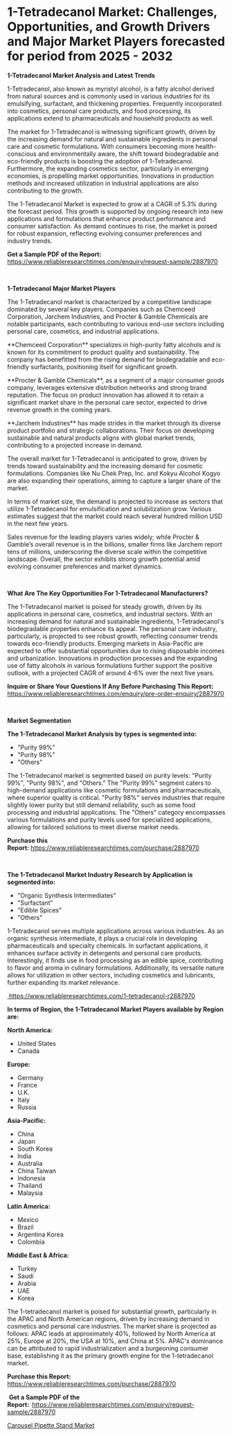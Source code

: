 <p><h1>1-Tetradecanol Market: Challenges, Opportunities, and Growth Drivers and Major Market Players forecasted for period from 2025 - 2032</h1></p><p><strong>1-Tetradecanol Market Analysis and Latest Trends</strong></p>
<p><p>1-Tetradecanol, also known as myristyl alcohol, is a fatty alcohol derived from natural sources and is commonly used in various industries for its emulsifying, surfactant, and thickening properties. Frequently incorporated into cosmetics, personal care products, and food processing, its applications extend to pharmaceuticals and household products as well.</p><p>The market for 1-Tetradecanol is witnessing significant growth, driven by the increasing demand for natural and sustainable ingredients in personal care and cosmetic formulations. With consumers becoming more health-conscious and environmentally aware, the shift toward biodegradable and eco-friendly products is boosting the adoption of 1-Tetradecanol. Furthermore, the expanding cosmetics sector, particularly in emerging economies, is propelling market opportunities. Innovations in production methods and increased utilization in industrial applications are also contributing to the growth.</p><p>The 1-Tetradecanol Market is expected to grow at a CAGR of 5.3% during the forecast period. This growth is supported by ongoing research into new applications and formulations that enhance product performance and consumer satisfaction. As demand continues to rise, the market is poised for robust expansion, reflecting evolving consumer preferences and industry trends.</p></p>
<p><strong>Get a Sample PDF of the Report:&nbsp;</strong> <a href="https://www.reliableresearchtimes.com/enquiry/request-sample/2887970?utm_campaign=3311&utm_medium=2&utm_source=Github&utm_content=ia&utm_term=14032025&utm_id=1-tetradecanol">https://www.reliableresearchtimes.com/enquiry/request-sample/2887970</a></p>
<p>&nbsp;</p>
<p><strong>1-Tetradecanol Major Market Players</strong></p>
<p><p>The 1-Tetradecanol market is characterized by a competitive landscape dominated by several key players. Companies such as Chemceed Corporation, Jarchem Industries, and Procter & Gamble Chemicals are notable participants, each contributing to various end-use sectors including personal care, cosmetics, and industrial applications.</p><p>**Chemceed Corporation** specializes in high-purity fatty alcohols and is known for its commitment to product quality and sustainability. The company has benefitted from the rising demand for biodegradable and eco-friendly surfactants, positioning itself for significant growth.</p><p>**Procter & Gamble Chemicals**, as a segment of a major consumer goods company, leverages extensive distribution networks and strong brand reputation. The focus on product innovation has allowed it to retain a significant market share in the personal care sector, expected to drive revenue growth in the coming years.</p><p>**Jarchem Industries** has made strides in the market through its diverse product portfolio and strategic collaborations. Their focus on developing sustainable and natural products aligns with global market trends, contributing to a projected increase in demand.</p><p>The overall market for 1-Tetradecanol is anticipated to grow, driven by trends toward sustainability and the increasing demand for cosmetic formulations. Companies like Nu Chek Prep, Inc. and Kokyu Alcohol Kogyo are also expanding their operations, aiming to capture a larger share of the market.</p><p>In terms of market size, the demand is projected to increase as sectors that utilize 1-Tetradecanol for emulsification and solubilization grow. Various estimates suggest that the market could reach several hundred million USD in the next few years.</p><p>Sales revenue for the leading players varies widely; while Procter & Gamble’s overall revenue is in the billions, smaller firms like Jarchem report tens of millions, underscoring the diverse scale within the competitive landscape. Overall, the sector exhibits strong growth potential amid evolving consumer preferences and market dynamics.</p></p>
<p>&nbsp;</p>
<p><strong>What Are The Key Opportunities For 1-Tetradecanol Manufacturers?</strong></p>
<p><p>The 1-Tetradecanol market is poised for steady growth, driven by its applications in personal care, cosmetics, and industrial sectors. With an increasing demand for natural and sustainable ingredients, 1-Tetradecanol's biodegradable properties enhance its appeal. The personal care industry, particularly, is projected to see robust growth, reflecting consumer trends towards eco-friendly products. Emerging markets in Asia-Pacific are expected to offer substantial opportunities due to rising disposable incomes and urbanization. Innovations in production processes and the expanding use of fatty alcohols in various formulations further support the positive outlook, with a projected CAGR of around 4-6% over the next five years.</p></p>
<p><strong>Inquire or Share Your Questions If Any Before Purchasing This Report:</strong> <a href="https://www.reliableresearchtimes.com/enquiry/pre-order-enquiry/2887970?utm_campaign=3311&utm_medium=2&utm_source=Github&utm_content=ia&utm_term=14032025&utm_id=1-tetradecanol">https://www.reliableresearchtimes.com/enquiry/pre-order-enquiry/2887970</a></p>
<p>&nbsp;</p>
<p><strong>Market Segmentation</strong></p>
<p><strong>The 1-Tetradecanol Market Analysis by types is segmented into:</strong></p>
<p><ul><li>"Purity 99%"</li><li>"Purity 98%"</li><li>"Others"</li></ul></p>
<p><p>The 1-Tetradecanol market is segmented based on purity levels: "Purity 99%", "Purity 98%", and "Others." The "Purity 99%" segment caters to high-demand applications like cosmetic formulations and pharmaceuticals, where superior quality is critical. "Purity 98%" serves industries that require slightly lower purity but still demand reliability, such as some food processing and industrial applications. The "Others" category encompasses various formulations and purity levels used for specialized applications, allowing for tailored solutions to meet diverse market needs.</p></p>
<p><strong>Purchase this Report:&nbsp;</strong><a href="https://www.reliableresearchtimes.com/purchase/2887970?utm_campaign=3311&utm_medium=2&utm_source=Github&utm_content=ia&utm_term=14032025&utm_id=1-tetradecanol">https://www.reliableresearchtimes.com/purchase/2887970</a></p>
<p>&nbsp;</p>
<p><strong>The 1-Tetradecanol Market Industry Research by Application is segmented into:</strong></p>
<p><ul><li>"Organic Synthesis Intermediates"</li><li>"Surfactant"</li><li>"Edible Spices"</li><li>"Others"</li></ul></p>
<p><p>1-Tetradecanol serves multiple applications across various industries. As an organic synthesis intermediate, it plays a crucial role in developing pharmaceuticals and specialty chemicals. In surfactant applications, it enhances surface activity in detergents and personal care products. Interestingly, it finds use in food processing as an edible spice, contributing to flavor and aroma in culinary formulations. Additionally, its versatile nature allows for utilization in other sectors, including cosmetics and lubricants, further expanding its market relevance.</p></p>
<p><a href="https://www.reliableresearchtimes.com/1-tetradecanol-r2887970?utm_campaign=3311&utm_medium=2&utm_source=Github&utm_content=ia&utm_term=14032025&utm_id=1-tetradecanol">&nbsp;https://www.reliableresearchtimes.com/1-tetradecanol-r2887970</a></p>
<p><strong>In terms of Region, the 1-Tetradecanol Market Players available by Region are:</strong></p>
<p>
    <p> <strong> North America: </strong>
        <ul>
            <li>United States</li>
            <li>Canada</li>
        </ul>
        </p> 
    <p> <strong> Europe: </strong>
        <ul>
            <li>Germany</li>
            <li>France</li>
            <li>U.K.</li>
            <li>Italy</li>
            <li>Russia</li>
        </ul>
        </p> 
    <p> <strong> Asia-Pacific: </strong>
        <ul>
            <li>China</li>
            <li>Japan</li>
            <li>South Korea</li>
            <li>India</li>
            <li>Australia</li>
            <li>China Taiwan</li>
            <li>Indonesia</li>
            <li>Thailand</li>
            <li>Malaysia</li>
        </ul>
        </p> 
    <p> <strong> Latin America: </strong>
        <ul>
            <li>Mexico</li>
            <li>Brazil</li>
            <li>Argentina Korea</li>
            <li>Colombia</li>
        </ul>
        </p> 
    <p> <strong> Middle East & Africa: </strong>
        <ul>
            <li>Turkey</li>
            <li>Saudi</li>
            <li>Arabia</li>
            <li>UAE</li>
            <li>Korea</li>
        </ul>
    </p>
    </p>
<p><p>The 1-tetradecanol market is poised for substantial growth, particularly in the APAC and North American regions, driven by increasing demand in cosmetics and personal care industries. The market share is projected as follows: APAC leads at approximately 40%, followed by North America at 25%, Europe at 20%, the USA at 10%, and China at 5%. APAC's dominance can be attributed to rapid industrialization and a burgeoning consumer base, establishing it as the primary growth engine for the 1-tetradecanol market.</p></p>
<p><strong>Purchase this Report: </strong><a href="https://www.reliableresearchtimes.com/purchase/2887970?utm_campaign=3311&utm_medium=2&utm_source=Github&utm_content=ia&utm_term=14032025&utm_id=1-tetradecanol">https://www.reliableresearchtimes.com/purchase/2887970</a></p>
<p>&nbsp;<strong>Get a Sample PDF of the Report:&nbsp;&nbsp;</strong><a href="https://www.reliableresearchtimes.com/enquiry/request-sample/2887970?utm_campaign=3311&utm_medium=2&utm_source=Github&utm_content=ia&utm_term=14032025&utm_id=1-tetradecanol">https://www.reliableresearchtimes.com/enquiry/request-sample/2887970</a></p>
<p><strong></strong></p>
<p><p><a href="https://github.com/huelarnzeba29/Market-Research-Report-List-1/blob/main/carousel-pipette-stand-market.md?utm_campaign=3311&utm_medium=2&utm_source=Github&utm_content=ia&utm_term=14032025&utm_id=1-tetradecanol">Carousel Pipette Stand Market</a></p></p>